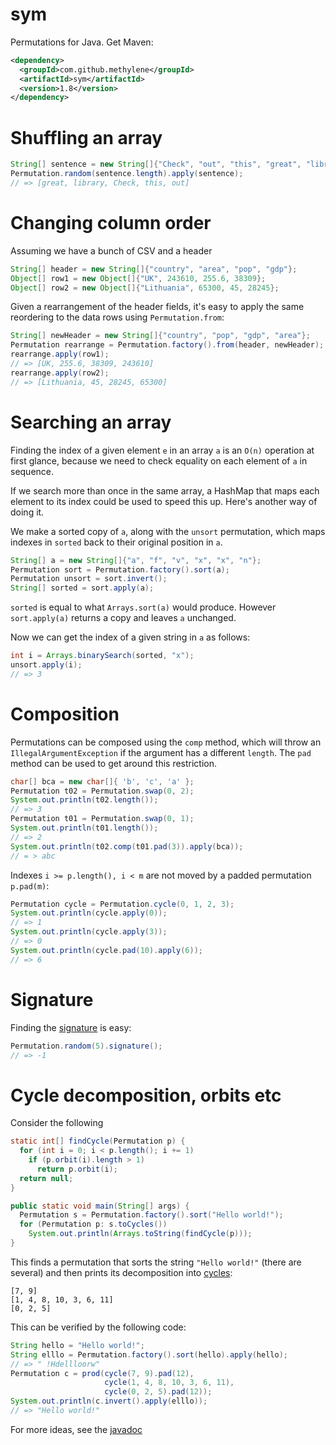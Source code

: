 # sym

Permutations for Java. Get Maven:

````xml
<dependency>
  <groupId>com.github.methylene</groupId>
  <artifactId>sym</artifactId>
  <version>1.8</version>
</dependency>
````

# Shuffling an array

````java
String[] sentence = new String[]{"Check", "out", "this", "great", "library"};
Permutation.random(sentence.length).apply(sentence);
// => [great, library, Check, this, out]
````

# Changing column order

Assuming we have a bunch of CSV and a header

````java
String[] header = new String[]{"country", "area", "pop", "gdp"};
Object[] row1 = new Object[]{"UK", 243610, 255.6, 38309};
Object[] row2 = new Object[]{"Lithuania", 65300, 45, 28245};
````

Given a rearrangement of the header fields, 
it's easy to apply the same reordering to the data rows using `Permutation.from`:

````java
String[] newHeader = new String[]{"country", "pop", "gdp", "area"};
Permutation rearrange = Permutation.factory().from(header, newHeader);
rearrange.apply(row1);
// => [UK, 255.6, 38309, 243610]
rearrange.apply(row2);
// => [Lithuania, 45, 28245, 65300]
````

# Searching an array

Finding the index of a given element `e` in an array `a` is an `O(n)` 
operation at first glance, because we need to check equality on each element of `a` in sequence.

If we search more than once in the same array, a HashMap 
that maps each element to its index could be used to speed this up.
Here's another way of doing it.

We make a sorted copy of `a`, along with the `unsort` permutation,
which maps indexes in `sorted` back to their original position in `a`.

````java
String[] a = new String[]{"a", "f", "v", "x", "x", "n"};
Permutation sort = Permutation.factory().sort(a);
Permutation unsort = sort.invert();
String[] sorted = sort.apply(a);
````

`sorted` is equal to what `Arrays.sort(a)` would produce.
However `sort.apply(a)` returns a copy and leaves `a` unchanged.

Now we can get the index of a given string in `a` as follows:

````java
int i = Arrays.binarySearch(sorted, "x");
unsort.apply(i);
// => 3
````

# Composition

Permutations can be composed using the `comp` method,
which will throw an `IllegalArgumentException` if the argument has a different `length`.
The `pad` method can be used to get around this restriction.

````java
char[] bca = new char[]{ 'b', 'c', 'a' };
Permutation t02 = Permutation.swap(0, 2);
System.out.println(t02.length());
// => 3
Permutation t01 = Permutation.swap(0, 1);
System.out.println(t01.length());
// => 2
System.out.println(t02.comp(t01.pad(3)).apply(bca));
// = > abc
````

Indexes `i >= p.length(), i < m` are not moved by a padded permutation `p.pad(m)`:

````java
Permutation cycle = Permutation.cycle(0, 1, 2, 3);
System.out.println(cycle.apply(0));
// => 1
System.out.println(cycle.apply(3));
// => 0
System.out.println(cycle.pad(10).apply(6));
// => 6
````

# Signature

Finding the [signature](http://en.wikipedia.org/wiki/Parity_of_a_permutation) is easy:

````java
Permutation.random(5).signature();
// => -1
````

# Cycle decomposition, orbits etc

Consider the following

````java
static int[] findCycle(Permutation p) {
  for (int i = 0; i < p.length(); i += 1)
    if (p.orbit(i).length > 1)
      return p.orbit(i);
  return null;
}

public static void main(String[] args) {
  Permutation s = Permutation.factory().sort("Hello world!");
  for (Permutation p: s.toCycles())
    System.out.println(Arrays.toString(findCycle(p)));
}
````

This finds a permutation that sorts the string `"Hello world!"` (there are several)
and then prints its decomposition into <a href="http://en.wikipedia.org/wiki/Cyclic_permutation">cycles</a>:

    [7, 9]
    [1, 4, 8, 10, 3, 6, 11]
    [0, 2, 5]

This can be verified by the following code:

````java
String hello = "Hello world!";
String elllo = Permutation.factory().sort(hello).apply(hello);
// => " !Hdellloorw"
Permutation c = prod(cycle(7, 9).pad(12), 
                     cycle(1, 4, 8, 10, 3, 6, 11), 
                     cycle(0, 2, 5).pad(12));
System.out.println(c.invert().apply(elllo));
// => "Hello world!"
````

For more ideas, see the [javadoc](http://methylene.github.io/sym/current/com/github/methylene/sym/package-summary.html)
